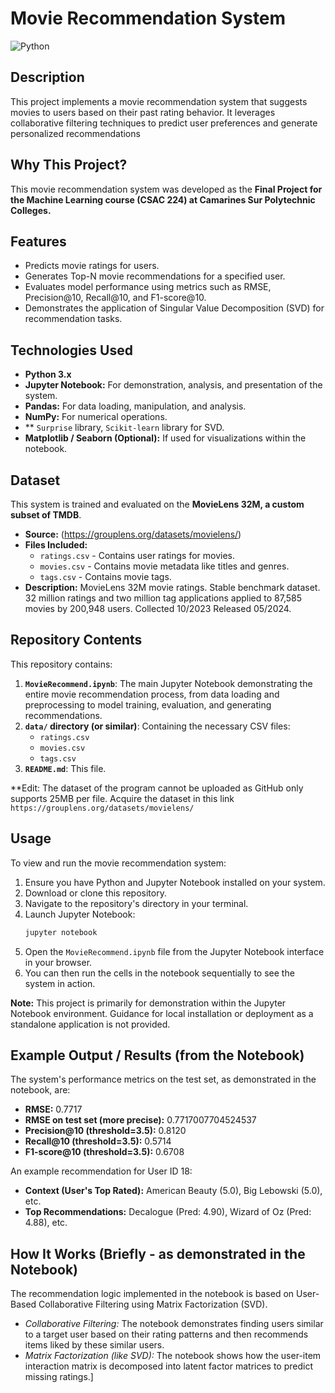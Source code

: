 # Movie Recommendation System 

![Python](https://img.shields.io/badge/Python-3.x-blue.svg)
<!-- You can add a badge for Jupyter if you like: ![Jupyter](https://img.shields.io/badge/Jupyter-Notebook-orange.svg) -->

## Description
This project implements a movie recommendation system that suggests movies to users based on their past rating behavior. It leverages collaborative filtering techniques to predict user preferences and generate personalized recommendations

## Why This Project?
This movie recommendation system was developed as the **Final Project for the Machine Learning course (CSAC 224) at Camarines Sur Polytechnic Colleges.**

## Features
*   Predicts movie ratings for users.
*   Generates Top-N movie recommendations for a specified user.
*   Evaluates model performance using metrics such as RMSE, Precision@10, Recall@10, and F1-score@10.
*   Demonstrates the application of Singular Value Decomposition (SVD) for recommendation tasks.

## Technologies Used
*   **Python 3.x**
*   **Jupyter Notebook:** For demonstration, analysis, and presentation of the system.
*   **Pandas:** For data loading, manipulation, and analysis.
*   **NumPy:** For numerical operations.
*   ** `Surprise` library, `Scikit-learn` library for SVD.
*   **Matplotlib / Seaborn (Optional):** If used for visualizations within the notebook.

## Dataset
This system is trained and evaluated on the **MovieLens 32M, a custom subset of TMDB**.
*   **Source:** (https://grouplens.org/datasets/movielens/)
*   **Files Included:**
    *   `ratings.csv` - Contains user ratings for movies.
    *   `movies.csv` - Contains movie metadata like titles and genres.
    *   `tags.csv` - Contains movie tags.
*   **Description:** MovieLens 32M movie ratings. Stable benchmark dataset. 32 million ratings and two million tag applications applied to 87,585 movies by 200,948 users. Collected 10/2023 Released 05/2024.

## Repository Contents
This repository contains:
1.  **`MovieRecommend.ipynb`**: The main Jupyter Notebook demonstrating the entire movie recommendation process, from data loading and preprocessing to model training, evaluation, and generating recommendations.
2.  **`data/` directory (or similar)**: Containing the necessary CSV files:
    *   `ratings.csv`
    *   `movies.csv`
    *   `tags.csv`
3.  **`README.md`**: This file.

**Edit: The dataset of the program cannot be uploaded as GitHub only supports 25MB per file. Acquire the dataset in this link `https://grouplens.org/datasets/movielens/`

## Usage
To view and run the movie recommendation system:
1.  Ensure you have Python and Jupyter Notebook installed on your system.
2.  Download or clone this repository.
3.  Navigate to the repository's directory in your terminal.
4.  Launch Jupyter Notebook:
    ```bash
    jupyter notebook
    ```
5.  Open the `MovieRecommend.ipynb` file from the Jupyter Notebook interface in your browser.
6.  You can then run the cells in the notebook sequentially to see the system in action.

**Note:** This project is primarily for demonstration within the Jupyter Notebook environment. Guidance for local installation or deployment as a standalone application is not provided.

## Example Output / Results (from the Notebook)

The system's performance metrics on the test set, as demonstrated in the notebook, are:
*   **RMSE:** 0.7717
*   **RMSE on test set (more precise):** 0.7717007704524537
*   **Precision@10 (threshold=3.5):** 0.8120
*   **Recall@10 (threshold=3.5):** 0.5714
*   **F1-score@10 (threshold=3.5):** 0.6708

An example recommendation for User ID 18:
*   **Context (User's Top Rated):** American Beauty (5.0), Big Lebowski (5.0), etc.
*   **Top Recommendations:** Decalogue (Pred: 4.90), Wizard of Oz (Pred: 4.88), etc.


## How It Works (Briefly - as demonstrated in the Notebook)
The recommendation logic implemented in the notebook is based on User-Based Collaborative Filtering using  Matrix Factorization (SVD).

- *Collaborative Filtering:* The notebook demonstrates finding users similar to a target user based on their rating patterns and then recommends items liked by these similar users.
- *Matrix Factorization (like SVD):* The notebook shows how the user-item interaction matrix is decomposed into latent factor matrices to predict missing ratings.]

